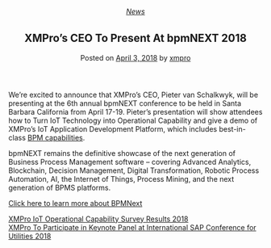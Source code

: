 <div class="large-9 col">
<article class="post-6367 post type-post status-publish format-standard has-post-thumbnail hentry category-news tag-bpm" id="post-6367">
<div class="article-inner">
<header class="entry-header">
<div class="entry-header-text entry-header-text-top text-center">
<h6 class="entry-category is-xsmall"><a href="https://xmpro.com/category/news/" rel="category tag">News</a></h6><h1 class="entry-title">XMPro’s CEO To Present At bpmNEXT 2018</h1><div class="entry-divider is-divider small"></div>
<div class="entry-meta uppercase is-xsmall">
<span class="posted-on">Posted on <a href="https://xmpro.com/xmpros-ceo-to-present-at-bpmnext-2018/" rel="bookmark"><time class="entry-date published updated" datetime="2018-04-03T09:47:31+00:00">April 3, 2018</time></a></span> <span class="byline">by <span class="meta-author vcard"><a class="url fn n" href="https://xmpro.com/author/xmpro/">xmpro</a></span></span> </div>
</div>
</header>
<div class="entry-content single-page">
<div class="wpb-content-wrapper"><div class="vc_row wpb_row vc_row-fluid"><div class="wpb_column vc_column_container vc_col-sm-12"><div class="vc_column-inner"><div class="wpb_wrapper">
<div class="wpb_text_column wpb_content_element">
<div class="wpb_wrapper">
<p>We’re excited to announce that XMPro’s CEO, Pieter van Schalkwyk, will be presenting at the 6th annual bpmNEXT conference to be held in Santa Barbara California from April 17-19. Pieter’s presentation will show attendees how to Turn IoT Technology into Operational Capability and give a demo of XMPro’s IoT Application Development Platform, which includes best-in-class <a href="https://xmpro.com/business-process-management/" rel="noopener noreferrer" target="_blank">BPM capabilities</a>.</p>
<p>bpmNEXT remains the definitive showcase of the next generation of Business Process Management software – covering Advanced Analytics, Blockchain, Decision Management, Digital Transformation, Robotic Process Automation, AI, the Internet of Things, Process Mining, and the next generation of BPMS platforms.</p>
<p><a href="http://bpmnext.com" rel="noopener noreferrer" target="_blank">Click here to learn more about BPMNext</a></p>
</div>
</div>
</div></div></div></div>
</div>
<div class="blog-share text-center"><div class="is-divider medium"></div><div class="social-icons share-icons share-row relative"><a aria-label="Share on WhatsApp" class="icon button circle is-outline tooltip whatsapp show-for-medium" data-action="share/whatsapp/share" href="whatsapp://send?text=XMPro%E2%80%99s%20CEO%20To%20Present%20At%20bpmNEXT%202018 - https://xmpro.com/xmpros-ceo-to-present-at-bpmnext-2018/" title="Share on WhatsApp"><i class="icon-whatsapp"></i></a><a aria-label="Share on Facebook" class="icon button circle is-outline tooltip facebook" data-label="Facebook" href="https://www.facebook.com/sharer.php?u=https://xmpro.com/xmpros-ceo-to-present-at-bpmnext-2018/" onclick="window.open(this.href,this.title,'width=500,height=500,top=300px,left=300px'); return false;" rel="noopener nofollow" target="_blank" title="Share on Facebook"><i class="icon-facebook"></i></a><a aria-label="Share on Twitter" class="icon button circle is-outline tooltip twitter" href="https://twitter.com/share?url=https://xmpro.com/xmpros-ceo-to-present-at-bpmnext-2018/" onclick="window.open(this.href,this.title,'width=500,height=500,top=300px,left=300px'); return false;" rel="noopener nofollow" target="_blank" title="Share on Twitter"><i class="icon-twitter"></i></a><a aria-label="Email to a Friend" class="icon button circle is-outline tooltip email" href="/cdn-cgi/l/email-protection#132c606671797670672e4b5e43617c365621362b23362a2a6036212350565c362123477c36212343617660767d67362123526736212371637e5d564b473621232123222b35717c776a2e507b767078362123677b7a603621237c66673620523621237b676763603620523621553621556b7e63617c3d707c7e3621556b7e63617c603e70767c3e677c3e63617660767d673e72673e71637e7d766b673e2123222b362155" rel="nofollow" title="Email to a Friend"><i class="icon-envelop"></i></a><a aria-label="Pin on Pinterest" class="icon button circle is-outline tooltip pinterest" href="https://pinterest.com/pin/create/button?url=https://xmpro.com/xmpros-ceo-to-present-at-bpmnext-2018/&amp;media=https://xmpro.com/wp-content/uploads/2018/04/BPMNext.jpg&amp;description=XMPro%E2%80%99s%20CEO%20To%20Present%20At%20bpmNEXT%202018" onclick="window.open(this.href,this.title,'width=500,height=500,top=300px,left=300px'); return false;" rel="noopener nofollow" target="_blank" title="Pin on Pinterest"><i class="icon-pinterest"></i></a><a aria-label="Share on LinkedIn" class="icon button circle is-outline tooltip linkedin" href="https://www.linkedin.com/shareArticle?mini=true&amp;url=https://xmpro.com/xmpros-ceo-to-present-at-bpmnext-2018/&amp;title=XMPro%E2%80%99s%20CEO%20To%20Present%20At%20bpmNEXT%202018" onclick="window.open(this.href,this.title,'width=500,height=500,top=300px,left=300px'); return false;" rel="noopener nofollow" target="_blank" title="Share on LinkedIn"><i class="icon-linkedin"></i></a></div></div></div>
<nav class="navigation-post" id="nav-below" role="navigation">
<div class="flex-row next-prev-nav bt bb">
<div class="flex-col flex-grow nav-prev text-left">
<div class="nav-previous"><a href="https://xmpro.com/iot-operational-capability-survey-2018/" rel="prev"><span class="hide-for-small"><i class="icon-angle-left"></i></span> XMPro IoT Operational Capability Survey Results 2018</a></div>
</div>
<div class="flex-col flex-grow nav-next text-right">
<div class="nav-next"><a href="https://xmpro.com/xmpro-to-participate-in-panel-at-international-sap-conference-for-utilities-2018/" rel="next">XMPro To Participate in Keynote Panel at International SAP Conference for Utilities 2018 <span class="hide-for-small"><i class="icon-angle-right"></i></span></a></div> </div>
</div>
</nav>
</div>
</article>
<div class="comments-area" id="comments">
</div>
</div>